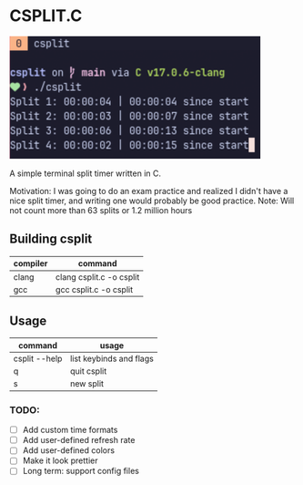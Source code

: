 # CSPLIT.C
![image of csplit running](https://github.com/jthro/csplit/blob/main/csplit.png)

A simple terminal split timer written in C.

Motivation: I was going to do an exam practice and realized I didn't have a nice split timer, and writing one would probably be good practice.
Note: Will not count more than 63 splits or 1.2 million hours

## Building csplit
| compiler | command |
|----------|---------|
| clang    | clang csplit.c -o csplit |
| gcc      | gcc csplit.c -o csplit |

## Usage
| command | usage |
|---------|--------|
| csplit --help    | list keybinds and flags |
| q      | quit csplit |
| s      | new split |

### TODO:
- [ ] Add custom time formats
- [ ] Add user-defined refresh rate
- [ ] Add user-defined colors
- [ ] Make it look prettier
- [ ] Long term: support config files
